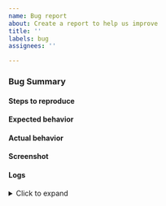 ```yaml
---
name: Bug report
about: Create a report to help us improve
title: ''
labels: bug
assignees: ''

---
```


### Bug Summary

#### Steps to reproduce

#### Expected behavior

#### Actual behavior

#### Screenshot

#### Logs
<details>
  <summary>Click to expand</summary>
<pre>
# paste here
</pre>
</details>
